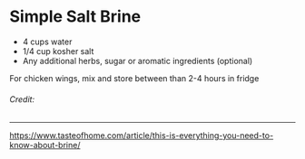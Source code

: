 # Simple Salt Brine

* 4 cups water
* 1/4 cup kosher salt
* Any additional herbs, sugar or aromatic ingredients (optional)

For chicken wings, mix and store between than 2-4 hours in fridge


###### Credit:
---
https://www.tasteofhome.com/article/this-is-everything-you-need-to-know-about-brine/